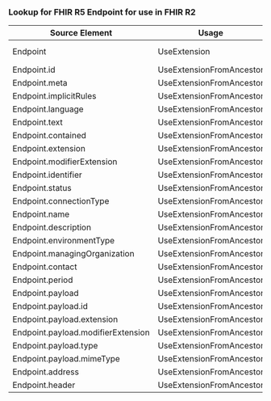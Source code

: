 ### Lookup for FHIR R5 Endpoint for use in FHIR R2

| Source Element | Usage | Target |
| -------------- | ----- | ------ |
| Endpoint | UseExtension | http://hl7.org/fhir/5.0/StructureDefinition/extension-Endpoint |
| Endpoint.id | UseExtensionFromAncestor | - |
| Endpoint.meta | UseExtensionFromAncestor | - |
| Endpoint.implicitRules | UseExtensionFromAncestor | - |
| Endpoint.language | UseExtensionFromAncestor | - |
| Endpoint.text | UseExtensionFromAncestor | - |
| Endpoint.contained | UseExtensionFromAncestor | - |
| Endpoint.extension | UseExtensionFromAncestor | - |
| Endpoint.modifierExtension | UseExtensionFromAncestor | - |
| Endpoint.identifier | UseExtensionFromAncestor | - |
| Endpoint.status | UseExtensionFromAncestor | - |
| Endpoint.connectionType | UseExtensionFromAncestor | - |
| Endpoint.name | UseExtensionFromAncestor | - |
| Endpoint.description | UseExtensionFromAncestor | - |
| Endpoint.environmentType | UseExtensionFromAncestor | - |
| Endpoint.managingOrganization | UseExtensionFromAncestor | - |
| Endpoint.contact | UseExtensionFromAncestor | - |
| Endpoint.period | UseExtensionFromAncestor | - |
| Endpoint.payload | UseExtensionFromAncestor | - |
| Endpoint.payload.id | UseExtensionFromAncestor | - |
| Endpoint.payload.extension | UseExtensionFromAncestor | - |
| Endpoint.payload.modifierExtension | UseExtensionFromAncestor | - |
| Endpoint.payload.type | UseExtensionFromAncestor | - |
| Endpoint.payload.mimeType | UseExtensionFromAncestor | - |
| Endpoint.address | UseExtensionFromAncestor | - |
| Endpoint.header | UseExtensionFromAncestor | - |
